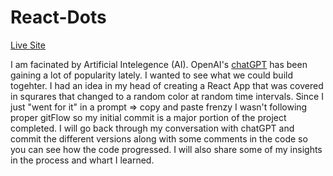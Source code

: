 # React-Dots

[Live Site](https://intuitiveharmony.github.io/react-dots/ "Go See the Dots!")

I am facinated by Artificial Intelegence (AI).  OpenAI's [chatGPT](https://openai.com/blog/chatgpt) has been gaining a lot of popularity lately.  I wanted to see what we could build togehter.  I had an idea in my head of creating a React App that was covered in squrares that changed to a random color at random time intervals.  Since I just "went for it" in a prompt => copy and paste frenzy I wasn't following proper gitFlow so my initial commit is a major portion of the project completed.  I will go back through my conversation with chatGPT and commit the different versions along with some comments in the code so you can see how the code progressed.  I will also share some of my insights in the process and whart I learned.